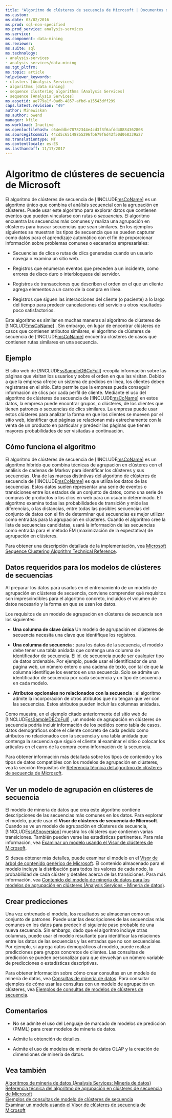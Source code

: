 ```yaml
---
title: "Algoritmo de clústeres de secuencia de Microsoft | Documentos de Microsoft"
ms.custom: 
ms.date: 03/02/2016
ms.prod: sql-non-specified
ms.prod_service: analysis-services
ms.service: 
ms.component: data-mining
ms.reviewer: 
ms.suite: sql
ms.technology:
- analysis-services
- analysis-services/data-mining
ms.tgt_pltfrm: 
ms.topic: article
helpviewer_keywords:
- clusters [Analysis Services]
- algorithms [data mining]
- sequence clustering algorithms [Analysis Services]
- sequence [Analysis Services]
ms.assetid: ae779a1f-0adb-4857-afbd-a15543dff299
caps.latest.revision: "49"
author: Minewiskan
ms.author: owend
manager: kfile
ms.workload: Inactive
ms.openlocfilehash: c64eddbe78782344e4cd3f3f6afdd48884362808
ms.sourcegitcommit: 44cd5c651488b5296fb679f6d43f50d068339a27
ms.translationtype: MT
ms.contentlocale: es-ES
ms.lasthandoff: 11/17/2017
---
```

# <a name="microsoft-sequence-clustering-algorithm"></a>Algoritmo de clústeres de secuencia de Microsoft
  El algoritmo de clústeres de secuencia de [!INCLUDE[msCoName](../../includes/msconame-md.md)] es un algoritmo único que combina el análisis secuencial con la agrupación en clústeres. Puede usar este algoritmo para explorar datos que contienen eventos que pueden vincularse con rutas o *secuencias*. El algoritmo encuentra las secuencias más comunes y realiza una agrupación en clústeres para buscar secuencias que sean similares. En los ejemplos siguientes se muestran los tipos de secuencia que se pueden capturar como datos para el aprendizaje automático con el fin de proporcionar información sobre problemas comunes o escenarios empresariales:  
  
-   Secuencias de clics o rutas de clics generadas cuando un usuario navega o examina un sitio web.  
  
-   Registros que enumeran eventos que preceden a un incidente, como errores de disco duro o interbloqueos del servidor.  
  
-   Registros de transacciones que describen el orden en el que un cliente agrega elementos a un carro de la compra en línea.  
  
-   Registros que siguen las interacciones del cliente (o paciente) a lo largo del tiempo para predecir cancelaciones del servicio u otros resultados poco satisfactorios.  
  
 Este algoritmo es similar en muchas maneras al algoritmo de clústeres de [!INCLUDE[msCoName](../../includes/msconame-md.md)] . Sin embargo, en lugar de encontrar clústeres de casos que contienen atributos similares, el algoritmo de clústeres de secuencia de [!INCLUDE[msCoName](../../includes/msconame-md.md)] encuentra clústeres de casos que contienen rutas similares en una secuencia.  
  
## <a name="example"></a>Ejemplo  
 El sitio web de [!INCLUDE[ssSampleDBCoFull](../../includes/sssampledbcofull-md.md)] recopila información sobre las páginas que visitan los usuarios y sobre el orden en que las visitan. Debido a que la empresa ofrece un sistema de pedidos en línea, los clientes deben registrarse en el sitio. Esto permite que la empresa pueda conseguir información de clics por cada perfil de cliente. Mediante el uso del algoritmo de clústeres de secuencia de [!INCLUDE[msCoName](../../includes/msconame-md.md)] en estos datos, la empresa puede encontrar grupos, o clústeres, de los clientes que tienen patrones o secuencias de clics similares. La empresa puede usar estos clústeres para analizar la forma en que los clientes se mueven por el sitio web, identificar qué páginas se relacionan más estrechamente con la venta de un producto en particular y predecir las páginas que tienen mayores probabilidades de ser visitadas a continuación.  
  
## <a name="how-the-algorithm-works"></a>Cómo funciona el algoritmo  
 El algoritmo de clústeres de secuencia de [!INCLUDE[msCoName](../../includes/msconame-md.md)] es un algoritmo híbrido que combina técnicas de agrupación en clústeres con el análisis de cadenas de Markov para identificar los clústeres y sus secuencias.  Una de las marcas distintivas del algoritmo de clústeres de secuencia de [!INCLUDE[msCoName](../../includes/msconame-md.md)] es que utiliza los datos de las secuencias. Estos datos suelen representar una serie de eventos o transiciones entre los estados de un conjunto de datos, como una serie de compras de productos o los clics en web para un usuario determinado. El algoritmo examina todas las probabilidades de transición y mide las diferencias, o las distancias, entre todas las posibles secuencias del conjunto de datos con el fin de determinar qué secuencias es mejor utilizar como entradas para la agrupación en clústeres. Cuando el algoritmo cree la lista de secuencias candidatas, usará la información de las secuencias como entrada para el método EM (maximización de la expectativa) de agrupación en clústeres.  
  
 Para obtener una descripción detallada de la implementación, vea [Microsoft Sequence Clustering Algorithm Technical Reference](../../analysis-services/data-mining/microsoft-sequence-clustering-algorithm-technical-reference.md).  
  
## <a name="data-required-for-sequence-clustering-models"></a>Datos requeridos para los modelos de clústeres de secuencias  
 Al preparar los datos para usarlos en el entrenamiento de un modelo de agrupación en clústeres de secuencia, conviene comprender qué requisitos son imprescindibles para el algoritmo concreto, incluidos el volumen de datos necesario y la forma en que se usan los datos.  
  
 Los requisitos de un modelo de agrupación en clústeres de secuencia son los siguientes:  
  
-   **Una columna de clave única** Un modelo de agrupación en clústeres de secuencia necesita una clave que identifique los registros.  
  
-   **Una columna de secuencia** : para los datos de la secuencia, el modelo debe tener una tabla anidada que contenga una columna de identificador de secuencia. El id. de secuencia puede ser cualquier tipo de datos ordenable. Por ejemplo, puede usar el identificador de una página web, un número entero o una cadena de texto, con tal de que la columna identifique los eventos en una secuencia. Solo se admite un identificador de secuencia por cada secuencia y un tipo de secuencia en cada modelo.  
  
-   **Atributos opcionales no relacionados con la secuencia** : el algoritmo admite la incorporación de otros atributos que no tengan que ver con las secuencias. Estos atributos pueden incluir las columnas anidadas.  
  
 Como muestra, en el ejemplo citado anteriormente del sitio web de [!INCLUDE[ssSampleDBCoFull](../../includes/sssampledbcofull-md.md)] , un modelo de agrupación en clústeres de secuencia podría incluir información de los pedidos como tabla de casos, datos demográficos sobre el cliente concreto de cada pedido como atributos no relacionados con la secuencia y una tabla anidada que contenga la secuencia que siguió el cliente al examinar el sitio o colocar los artículos en el carro de la compra como información de la secuencia.  
  
 Para obtener información más detallada sobre los tipos de contenido y los tipos de datos compatibles con los modelos de agrupación en clústeres, vea la sección Requisitos de [Referencia técnica del algoritmo de clústeres de secuencia de Microsoft](../../analysis-services/data-mining/microsoft-sequence-clustering-algorithm-technical-reference.md).  
  
## <a name="viewing-a-sequence-clustering-model"></a>Ver un modelo de agrupación en clústeres de secuencia  
 El modelo de minería de datos que crea este algoritmo contiene descripciones de las secuencias más comunes en los datos. Para explorar el modelo, puede usar el **Visor de clústeres de secuencia de Microsoft**. Cuando se ve un modelo de agrupación en clústeres de secuencia, [!INCLUDE[ssASnoversion](../../includes/ssasnoversion-md.md)] muestra los clústeres que contienen varias transiciones. También pueden verse las estadísticas pertinentes. Para más información, vea [Examinar un modelo usando el Visor de clústeres de Microsoft](../../analysis-services/data-mining/browse-a-model-using-the-microsoft-sequence-cluster-viewer.md).  
  
 Si desea obtener más detalles, puede examinar el modelo en el [Visor de árbol de contenido genérico de Microsoft](../../analysis-services/data-mining/browse-a-model-using-the-microsoft-generic-content-tree-viewer.md). El contenido almacenado para el modelo incluye la distribución para todos los valores de cada nodo, la probabilidad de cada clúster y detalles acerca de las transiciones. Para más información, vea [Contenido del modelo de minería de datos para los modelos de agrupación en clústeres &#40;Analysis Services - Minería de datos&#41;](../../analysis-services/data-mining/mining-model-content-for-sequence-clustering-models.md).  
  
## <a name="creating-predictions"></a>Crear predicciones  
 Una vez entrenado el modelo, los resultados se almacenan como un conjunto de patrones. Puede usar las descripciones de las secuencias más comunes en los datos para predecir el siguiente paso probable de una nueva secuencia. Sin embargo, dado que el algoritmo incluye otras columnas, puede usar el modelo resultante para identificar las relaciones entre los datos de las secuencias y las entradas que no son secuenciales. Por ejemplo, si agrega datos demográficos al modelo, puede realizar predicciones para grupos concretos de clientes. Las consultas de predicción se pueden personalizar para que devuelvan un número variable de predicciones o estadísticas descriptivas.  
  
 Para obtener información sobre cómo crear consultas en un modelo de minería de datos, vea [Consultas de minería de datos](../../analysis-services/data-mining/data-mining-queries.md). Para consultar ejemplos de cómo usar las consultas con un modelo de agrupación en clústeres, vea [Ejemplos de consultas de modelos de clústeres de secuencia](../../analysis-services/data-mining/sequence-clustering-model-query-examples.md).  
  
## <a name="remarks"></a>Comentarios  
  
-   No se admite el uso del Lenguaje de marcado de modelos de predicción (PMML) para crear modelos de minería de datos.  
  
-   Admite la obtención de detalles.  
  
-   Admite el uso de modelos de minería de datos OLAP y la creación de dimensiones de minería de datos.  
  
## <a name="see-also"></a>Vea también  
 [Algoritmos de minería de datos &#40;Analysis Services: Minería de datos&#41;](../../analysis-services/data-mining/data-mining-algorithms-analysis-services-data-mining.md)   
 [Referencia técnica del algoritmo de agrupación en clústeres de secuencia de Microsoft](../../analysis-services/data-mining/microsoft-sequence-clustering-algorithm-technical-reference.md)   
 [Ejemplos de consultas de modelo de clústeres de secuencia](../../analysis-services/data-mining/sequence-clustering-model-query-examples.md)   
 [Examinar un modelo usando el Visor de clústeres de secuencia de Microsoft](../../analysis-services/data-mining/browse-a-model-using-the-microsoft-sequence-cluster-viewer.md)  
  
  
